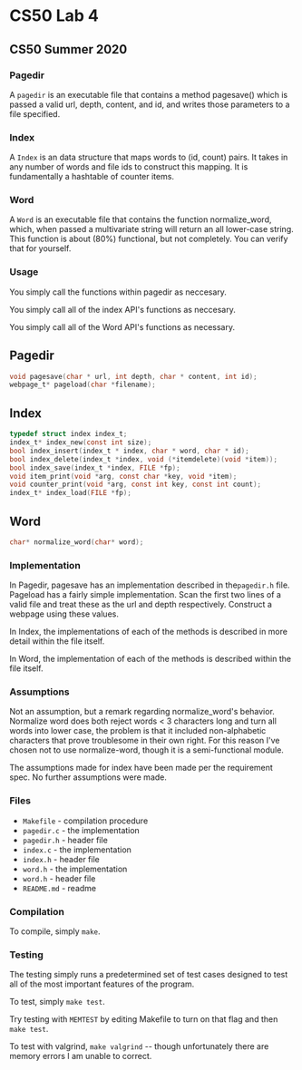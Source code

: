 # CS50 Lab 4
## CS50 Summer 2020

### Pagedir

A `pagedir` is an executable file that contains a method pagesave() which is passed a valid url, depth, content, and id, and writes those parameters to a file specified. 

### Index

A `Index` is an data structure that maps words to (id, count) pairs. It takes in any number of words and file ids to construct this mapping. It is fundamentally a hashtable of counter items. 

### Word 

A `Word` is an executable file that contains the function normalize_word, which, when passed a multivariate string will return an all lower-case string. This function is about (80%) functional, but not completely. You can verify that for yourself. 

### Usage

You simply call the functions within pagedir as neccesary.

You simply call all of the index API's functions as neccesary.

You simply call all of the Word API's functions as necessary.

## Pagedir
```c
void pagesave(char * url, int depth, char * content, int id);
webpage_t* pageload(char *filename);
```
## Index
```c
typedef struct index index_t; 
index_t* index_new(const int size);
bool index_insert(index_t * index, char * word, char * id);
bool index_delete(index_t *index, void (*itemdelete)(void *item));
bool index_save(index_t *index, FILE *fp);
void item_print(void *arg, const char *key, void *item);
void counter_print(void *arg, const int key, const int count);
index_t* index_load(FILE *fp);
```

## Word
```c
char* normalize_word(char* word);
```
### Implementation

In Pagedir, pagesave has an implementation described in the`pagedir.h` file. Pageload has a fairly simple implementation. Scan the first two lines of a valid file and treat these as the url and depth respectively. Construct a webpage using these values. 

In Index, the implementations of each of the methods is described in more detail within the file itself. 

In Word, the implementation of each of the methods is described within the file itself.

### Assumptions

Not an assumption, but a remark regarding normalize_word's behavior. Normalize word does both reject words < 3 characters long and turn all words into lower case, the problem is that it included non-alphabetic characters that prove troublesome in their own right. For this reason I've chosen not to use normalize-word, though it is a semi-functional module. 

The assumptions made for index have been made per the requirement spec. No further assumptions were made. 


### Files

* `Makefile` - compilation procedure
* `pagedir.c` - the implementation
* `pagedir.h` - header file
* `index.c` - the implementation
* `index.h` - header file
* `word.h` - the implementation
* `word.h` - header file
* `README.md` - readme



### Compilation

To compile, simply `make`.

### Testing

The testing simply runs a predetermined set of test cases designed to test all of the most important features of the program.

To test, simply `make test`.

Try testing with `MEMTEST` by editing Makefile to turn on that flag and then `make test`.

To test with valgrind, `make valgrind` -- though unfortunately there are memory errors I am unable to correct.